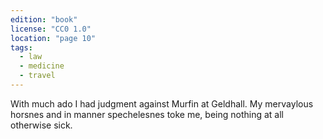 ```yaml
---
edition: "book"
license: "CC0 1.0"
location: "page 10"
tags:
  - law
  - medicine
  - travel
---
```

With much ado I had judgment against Murfin at Geldhall. My
mervaylous horsnes and in manner spechelesnes toke me, being
nothing at all otherwise sick.
